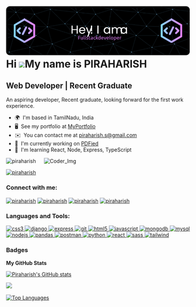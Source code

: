 ![Header](github-header-image.png)
Hi ![](https://user-images.githubusercontent.com/18350557/176309783-0785949b-9127-417c-8b55-ab5a4333674e.gif)My name is PIRAHARISH
==================================================================================================================================

Web Developer | Recent Graduate
-------------------------------

An aspiring developer, Recent graduate, looking forward for the first work experience.

*   🌍  I'm based in TamilNadu, India
*   🖥️  See my portfolio at [MyPortfolio](http://piraharish-portfolio.netlify.app)
*   ✉️  You can contact me at [piraharish.s@gmail.com](mailto:piraharish.s@gmail.com)
*   🚀  I'm currently working on [PDFied](http://github.com/Piraharish/PDFied)
*   🧠  I'm learning React, Node, Express, TypeScript
<img align="right" alt="Coder_Img" width="400" src="https://cdn.dribbble.com/users/1162077/screenshots/3848914/programmer.gif">

<p align="left"> <img src="https://komarev.com/ghpvc/?username=piraharish&label=Profile%20views&color=0e75b6&style=flat" alt="piraharish" /> </p>

<p align="left"> <a href="https://twitter.com/piraharish" target="blank"><img src="https://img.shields.io/twitter/follow/piraharish?logo=twitter&style=for-the-badge" alt="piraharish" /></a> </p>

<h3 align="left">Connect with me:</h3>
<p align="left">
<a href="https://twitter.com/piraharish" target="blank"><img align="center" src="https://www.svgrepo.com/show/475689/twitter-color.svg" alt="piraharish" height="30" width="40" /></a>
<a href="https://linkedin.com/in/piraharish" target="blank"><img align="center" src="https://www.svgrepo.com/show/475661/linkedin-color.svg" alt="piraharish" height="30" width="40" /></a>
<a href="https://fb.com/piraharish" target="blank"><img align="center" src="https://www.svgrepo.com/show/303117/facebook-2-logo.svg" alt="piraharish" height="30" width="40" /></a>
<a href="https://instagram.com/piraharish" target="blank"><img align="center" src="https://www.svgrepo.com/show/303145/instagram-2-1-logo.svg" alt="piraharish" height="30" width="40" /></a>
</p>

<h3 align="left">Languages and Tools:</h3>
<p align="left"> <a href="https://www.w3schools.com/css/" target="_blank" rel="noreferrer"> <img src="https://www.svgrepo.com/show/452185/css-3.svg" alt="css3" width="40" height="40"/> </a> <a href="https://www.djangoproject.com/" target="_blank" rel="noreferrer"> <img src="https://cdn.worldvectorlogo.com/logos/django.svg" alt="django" width="40" height="40"/> </a> <a href="https://expressjs.com" target="_blank" rel="noreferrer"> <img src="https://avatars0.githubusercontent.com/u/5658226?s=280&v=4" alt="express" width="40" height="40"/> </a> <a href="https://git-scm.com/" target="_blank" rel="noreferrer"> <img src="https://www.vectorlogo.zone/logos/git-scm/git-scm-icon.svg" alt="git" width="40" height="40"/> </a> <a href="https://www.w3.org/html/" target="_blank" rel="noreferrer"> <img src="https://www.svgrepo.com/show/452228/html-5.svg" alt="html5" width="40" height="40"/> </a> <a href="https://developer.mozilla.org/en-US/docs/Web/JavaScript" target="_blank" rel="noreferrer"> <img src="https://www.svgrepo.com/show/452045/js.svg" alt="javascript" width="40" height="40"/> </a> <a href="https://www.mongodb.com/" target="_blank" rel="noreferrer"> <img src="https://www.svgrepo.com/show/373845/mongo.svg" alt="mongodb" width="40" height="40"/> </a> <a href="https://www.mysql.com/" target="_blank" rel="noreferrer"> <img src="https://www.svgrepo.com/show/303251/mysql-logo.svg" alt="mysql" width="40" height="40"/> </a> <a href="https://nodejs.org" target="_blank" rel="noreferrer"> <img src="https://www.svgrepo.com/show/354118/nodejs.svg" alt="nodejs" width="40" height="40"/> </a> <a href="https://pandas.pydata.org/" target="_blank" rel="noreferrer"> <img src="https://img.icons8.com/?size=48&id=xSkewUSqtErH&format=png" alt="pandas" width="40" height="40"/> </a> <a href="https://postman.com" target="_blank" rel="noreferrer"> <img src="https://www.vectorlogo.zone/logos/getpostman/getpostman-icon.svg" alt="postman" width="40" height="40"/> </a> <a href="https://www.python.org" target="_blank" rel="noreferrer"> <img src="https://www.svgrepo.com/show/374016/python.svg" alt="python" width="40" height="40"/> </a> <a href="https://reactjs.org/" target="_blank" rel="noreferrer"> <img src="https://www.svgrepo.com/show/355190/reactjs.svg" alt="react" width="40" height="40"/> </a> <a href="https://sass-lang.com" target="_blank" rel="noreferrer"> <img src="https://www.svgrepo.com/show/354310/sass.svg" alt="sass" width="40" height="40"/> </a> <a href="https://tailwindcss.com/" target="_blank" rel="noreferrer"> <img src="https://www.vectorlogo.zone/logos/tailwindcss/tailwindcss-icon.svg" alt="tailwind" width="40" height="40"/> </a> </p>

### Badges

<b>My GitHub Stats</b>

<a href="http://www.github.com/Piraharish"><img src="https://github-readme-stats.vercel.app/api?username=Piraharish&show_icons=true&hide=&count_private=true&title_color=0891b2&text_color=ffffff&icon_color=0891b2&bg_color=1c1917&hide_border=true&show_icons=true" alt="Piraharish's GitHub stats" /></a>

<a href="http://www.github.com/Piraharish"><img src="https://github-readme-streak-stats.herokuapp.com/?user=Piraharish&stroke=ffffff&background=1c1917&ring=0891b2&fire=0891b2&currStreakNum=ffffff&currStreakLabel=0891b2&sideNums=ffffff&sideLabels=ffffff&dates=ffffff&hide_border=true" /></a>

<a href="https://github.com/Piraharish" align="left"><img src="https://github-readme-stats.vercel.app/api/top-langs/?username=Piraharish&langs_count=10&title_color=0891b2&text_color=ffffff&icon_color=0891b2&bg_color=1c1917&hide_border=true&locale=en&custom_title=Top%20%Languages" alt="Top Languages" /></a>
